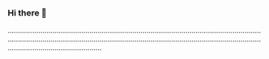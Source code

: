 ### Hi there 👋

......................................................................................................................................................................................................................................................................................................